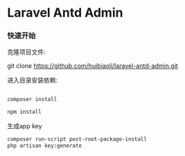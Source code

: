 # Laravel Antd Admin

### 快速开始

克隆项目文件:

git clone https://github.com/huibiaoli/laravel-antd-admin.git

进入目录安装依赖:


```bash

composer install

npm install
```

生成app key

```bash
composer run-script post-root-package-install
php artisan key:generate
```